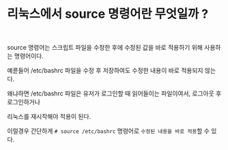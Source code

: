 # 리눅스에서 source 명령어란 무엇일까 ?

<br/>

source 명령어는 스크립트 파일을 수정한 후에 수정된 값을 바로 적용하기 위해 사용하는 명령어이다.

예륻들어 /etc/bashrc 파일을 수정 후 저장하여도 수정한 내용이 바로 적용되지 않는다.

왜냐하면 /etc/bashrc 파일은 유저가 로그인할 때 읽어들이는 파일이여서, 로그아웃 후 로그인하거나

리눅스를 재시작해야 적용이 된다.

이럴경우 간단하게 `# source /etc/bashrc` 명령어로 `수정된 내용을 바로 적용`할 수 있다.
